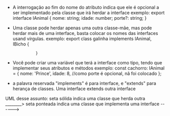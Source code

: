 - A interrogação ao fim do nome do atributo indica que ele é opcional a ser implementado pela classe que irá herdar a interface
       exemplo: 
                export interface IAnimal {
                    nome: string;
                    idade: number;
                    porte?: string;
                }

-   Uma classe pode herdar apenas uma outra classe-mãe, mas pode herdar mais de uma interface, basta colocar os nomes das interfaces usand vírgulas.
         exemplo:
                  export class  galinha implements IAnimal, IBicho {
                    
                  }

- Você pode criar uma variável que terá a interface como tipo, tendo que implementar seus atributos e métodos
         exemplo:
                const cachorro: IAnimal = {
                    nome: 'Prince',
                    idade: 8,
                    //como porte é opcional, nã foi colocado
                };

- a palavra reservada "implements" é para interface, e "extends" para herança de classes. Uma interface extends outra interface


UML desse assunto:
seta sólida indica uma classe que herda outra ________>
seta ponteada indica uma classe que implementa uma interface ------>
